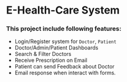 # E-Health-Care System

### This project include following features:

- Login/Register system for `Doctor`, `Patient`
- Doctor/Admin/Patient Dashboards
- Search & Filter Doctors
- Receive Prescription on Email
- Patient can send Feedback about Doctor 
- Email response when interact with forms.